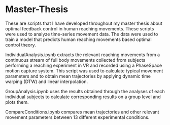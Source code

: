 # Master-Thesis
These are scripts that I have developed throughout my master thesis about optimal feedback control in human reaching movements. These scripts were used to analyze time-series movement data. The data were used to train a model that predicts human reaching movements based optimal control theory.

IndividualAnalysis.ipynb extracts the relevant reaching movements from a continuous stream of full body movements collected from subjects performing a reaching experiment in VR and recorded using a PhaseSpace motion capture system. This script was used to calculate typical movement parameters and to obtain mean trajectories by applying dynamic time warping (DTW) and linear interpolation. 

GroupAnalysis.ipynb uses the results obtained through the analyses of each individual subjects to calculate corresponding results on a group level and plots them. 

CompareConditions.ipynb compares mean trajectories and other relevant movement parameters between 13 different experimental conditions. 
